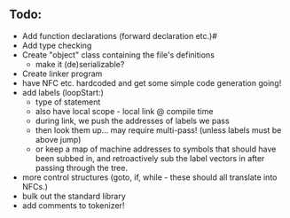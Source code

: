 Todo:
-----

- Add function declarations (forward declaration etc.)#
- Add type checking
- Create "object" class containing the file's definitions
	- make it (de)serializable?
- Create linker program
- have NFC etc. hardcoded and get some simple code generation going!
- add labels (loopStart:)
	- type of statement
	- also have local scope - local link @ compile time
	- during link, we push the addresses of labels we pass
	- then look them up... may require multi-pass! (unless labels must be above jump)
	- or keep a map of machine addresses to symbols that should have been subbed in, and retroactively sub the label vectors in after passing through the tree.
- more control structures (goto, if, while - these should all translate into NFCs.)
- bulk out the standard library
- add comments to tokenizer!